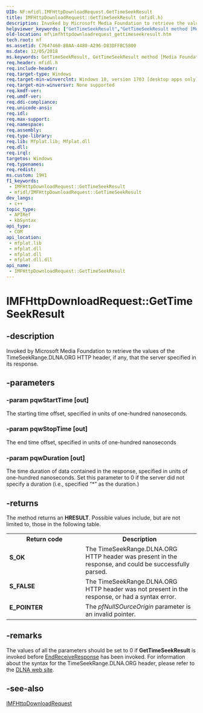 ```yaml
---
UID: NF:mfidl.IMFHttpDownloadRequest.GetTimeSeekResult
title: IMFHttpDownloadRequest::GetTimeSeekResult (mfidl.h)
description: Invoked by Microsoft Media Foundation to retrieve the values of the TimeSeekRange.DLNA.ORG HTTP header, if any, that the server specified in its response.
helpviewer_keywords: ["GetTimeSeekResult","GetTimeSeekResult method [Media Foundation]","GetTimeSeekResult method [Media Foundation]","IMFHttpDownloadRequest interface","IMFHttpDownloadRequest interface [Media Foundation]","GetTimeSeekResult method","IMFHttpDownloadRequest.GetTimeSeekResult","IMFHttpDownloadRequest::GetTimeSeekResult","mf.imfhttpdownloadrequest_gettimeseekresult","mfidl/IMFHttpDownloadRequest::GetTimeSeekResult"]
old-location: mf\imfhttpdownloadrequest_gettimeseekresult.htm
tech.root: mf
ms.assetid: C7647460-8BAA-4480-A296-D83DFFBC5800
ms.date: 12/05/2018
ms.keywords: GetTimeSeekResult, GetTimeSeekResult method [Media Foundation], GetTimeSeekResult method [Media Foundation],IMFHttpDownloadRequest interface, IMFHttpDownloadRequest interface [Media Foundation],GetTimeSeekResult method, IMFHttpDownloadRequest.GetTimeSeekResult, IMFHttpDownloadRequest::GetTimeSeekResult, mf.imfhttpdownloadrequest_gettimeseekresult, mfidl/IMFHttpDownloadRequest::GetTimeSeekResult
req.header: mfidl.h
req.include-header: 
req.target-type: Windows
req.target-min-winverclnt: Windows 10, version 1703 [desktop apps only]
req.target-min-winversvr: None supported
req.kmdf-ver: 
req.umdf-ver: 
req.ddi-compliance: 
req.unicode-ansi: 
req.idl: 
req.max-support: 
req.namespace: 
req.assembly: 
req.type-library: 
req.lib: Mfplat.lib; Mfplat.dll
req.dll: 
req.irql: 
targetos: Windows
req.typenames: 
req.redist: 
ms.custom: 19H1
f1_keywords:
 - IMFHttpDownloadRequest::GetTimeSeekResult
 - mfidl/IMFHttpDownloadRequest::GetTimeSeekResult
dev_langs:
 - c++
topic_type:
 - APIRef
 - kbSyntax
api_type:
 - COM
api_location:
 - mfplat.lib
 - mfplat.dll
 - mfplat.dll
 - mfplat.dll.dll
api_name:
 - IMFHttpDownloadRequest::GetTimeSeekResult
---
```


# IMFHttpDownloadRequest::GetTimeSeekResult


## -description

Invoked by Microsoft Media Foundation to retrieve the values of the TimeSeekRange.DLNA.ORG HTTP header, if any, that the server specified in its response.

## -parameters

### -param pqwStartTime [out]

The starting time offset, specified in units of one-hundred nanoseconds.

### -param pqwStopTime [out]

The end time offset, specified in units of one-hundred nanoseconds

### -param pqwDuration [out]

The time duration of data contained in the response, specified in units of one-hundred nanoseconds. Set this parameter to 0 if the server did not specify a duration (i.e., specified “*” as the duration.)

## -returns

The method returns an <b>HRESULT</b>. Possible values include, but are not limited to, those in the following table.
          

<table>
<tr>
<th>Return code</th>
<th>Description</th>
</tr>
<tr>
<td width="40%">
<dl>
<dt><b>S_OK</b></dt>
</dl>
</td>
<td width="60%">
The TimeSeekRange.DLNA.ORG HTTP header was present in the response, and could be successfully parsed.

</td>
</tr>
<tr>
<td width="40%">
<dl>
<dt><b>S_FALSE</b></dt>
</dl>
</td>
<td width="60%">
The TimeSeekRange.DLNA.ORG HTTP header was not present in the response, or had a syntax error.

</td>
</tr>
<tr>
<td width="40%">
<dl>
<dt><b>E_POINTER</b></dt>
</dl>
</td>
<td width="60%">
The <i>pfNullSOurceOrigin</i> parameter is an invalid pointer.

</td>
</tr>
</table>

## -remarks

The values of all the parameters should be set to 0 if <b>GetTimeSeekResult</b> is invoked before <a href="/windows/desktop/api/mfidl/nf-mfidl-imfhttpdownloadrequest-endreceiveresponse">EndReceiveResponse</a> has been invoked. For information about the syntax for the TimeSeekRange.DLNA.ORG header, please refer to the <a href="http://www.dlna.org/guidelines/">DLNA web site</a>.

## -see-also

<a href="/windows/desktop/api/mfidl/nn-mfidl-imfhttpdownloadrequest">IMFHttpDownloadRequest</a>

